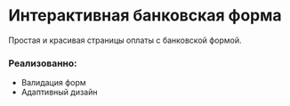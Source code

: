# Интерактивная банковская форма

Простая и красивая страницы оплаты с банковской формой.

### Реализованно:

- Валидация форм
- Адаптивный дизайн
